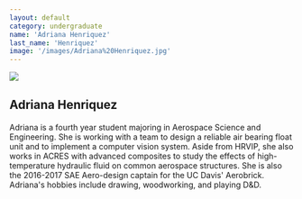 ```yaml
---
layout: default
category: undergraduate
name: 'Adriana Henriquez'
last_name: 'Henriquez'
image: '/images/Adriana%20Henriquez.jpg'
---
```


<img src="{{ page.image }}">

<h2 class="team-title">Adriana Henriquez</h2>
<h4 class="team-position"></h4>
<p>Adriana is a fourth year student majoring in Aerospace Science and Engineering. She is working with a team to design a reliable air bearing float unit and to implement a computer vision system.
Aside from HRVIP, she also works in ACRES with advanced composites to study the effects of high-temperature hydraulic fluid on common aerospace structures. She is also the 2016-2017 SAE Aero-design captain for the UC Davis' Aerobrick. Adriana's hobbies include drawing, woodworking, and playing D&D.</p>
<ul class="team-member-other-info"></ul>
